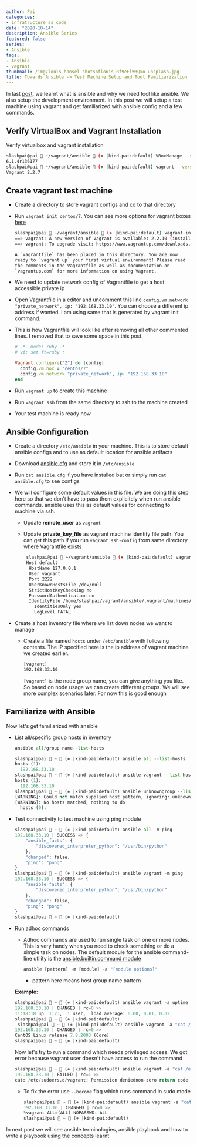 ```yaml
---
author: Pai
categories:
- infratructure as code
date: "2020-10-14"
description: Ansible Series
featured: false
series:
- Ansible
tags:
- Ansible
- vagrant
thumbnail: /img/louis-hansel-shotsoflouis-Rf9eElW3Qxo-unsplash.jpg
title: Towards Ansible -> Test Machine Setup and Tool Familiarization
---
```


In last [post](https://slashpai.github.io/post/towards_ansible_why_what_system_setup/), we learnt what is ansible and why we need tool like ansible. We also setup the development environment. In this post we will setup a test machine using vagrant and get familiarized with ansible config and a few commands.

## Verify VirtualBox and Vagrant Installation

Verify virtualbox and vagrant installation

```bash
slashpai@pai  ~/vagrant/ansible  (⎈ |kind-pai:default) VBoxManage --version
6.1.4r136177
slashpai@pai  ~/vagrant/ansible  (⎈ |kind-pai:default) vagrant --version
Vagrant 2.2.7
```

## Create vagrant test machine

* Create a directory to store vagrant configs and cd to that directory
* Run `vagrant init centos/7`. You can see more options for vagrant boxes [here](https://app.vagrantup.com/boxes/search)

  ```bash
  slashpai@pai  ~/vagrant/ansible  (⎈ |kind-pai:default) vagrant init centos/7
  ==> vagrant: A new version of Vagrant is available: 2.2.10 (installed version: 2.2.7)!
  ==> vagrant: To upgrade visit: https://www.vagrantup.com/downloads.html

  A `Vagrantfile` has been placed in this directory. You are now
  ready to `vagrant up` your first virtual environment! Please read
  the comments in the Vagrantfile as well as documentation on
  `vagrantup.com` for more information on using Vagrant.
  ```

* We need to update network config of Vagrantfile to get a host accessible private ip
* Open Vagrantfile in a editor and uncomment this line `config.vm.network "private_network", ip: "192.168.33.10"`. You can choose a different ip address if wanted. I am using same that is generated by vagrant init command.

* This is how Vagrantfile will look like after removing all other commented lines. I removed that to save some space in this post.

  ```ruby
  # -*- mode: ruby -*-
  # vi: set ft=ruby :

  Vagrant.configure("2") do |config|
    config.vm.box = "centos/7"
    config.vm.network "private_network", ip: "192.168.33.10"
  end
  ```

* Run `vagrant up` to create this machine
* Run `vagrant ssh` from the same directory to ssh to the machine created
* Your test machine is ready now

## Ansible Configuration

* Create a directory `/etc/ansible` in your machine. This is to store default ansible configs and to use as default location for ansible artifacts
* Download [ansible.cfg](https://raw.githubusercontent.com/ansible/ansible/devel/examples/ansible.cfg) and store it in `/etc/ansible`
* Run `bat ansible.cfg` if you have installed bat or simply run `cat ansible.cfg` to see configs
* We will configure some default values in this file. We are doing this step here so that we don't have to pass them explicitely when run ansible commands. ansible uses this as default values for connecting to machine via ssh.

  * Update **remote_user** as `vagrant`
  * Update **private_key_file** as vagrant machine Identity file path. You can get this path if you run `vagrant ssh-config` from same directory where Vagrantfile exists

    ```bash
     slashpai@pai  ~/vagrant/ansible  (⎈ |kind-pai:default) vagrant ssh-config
     Host default
      HostName 127.0.0.1
      User vagrant
      Port 2222
      UserKnownHostsFile /dev/null
      StrictHostKeyChecking no
      PasswordAuthentication no
      IdentityFile /home/slashpai/vagrant/ansible/.vagrant/machines/default/virtualbox/private_key
        IdentitiesOnly yes
        LogLevel FATAL
    ```

* Create a host inventory file where we list down nodes we want to manage
  * Create a file named `hosts` under `/etc/ansible` with following contents. The IP specified here is the ip address of vagrant machine we created earlier.

    ```bash
    [vagrant]
    192.168.33.10
    ```
  
    `[vagrant]` is the node group name, you can give anything you like. So based on node usage we can create different groups. We will see more complex scenarios later. For now this is good enough

## Familiarize with Ansible

Now let's get familiarized with ansible

* List all/specific group hosts in inventory

  ```python
  ansible all/group name--list-hosts
  ```

  ```python
  slashpai@pai  ~  (⎈ |kind-pai:default) ansible all --list-hosts
  hosts (1):
    192.168.33.10
  slashpai@pai  ~  (⎈ |kind-pai:default) ansible vagrant --list-hosts
  hosts (1):
    192.168.33.10
  slashpai@pai  ~  (⎈ |kind-pai:default) ansible unknowngroup --list-hosts
  [WARNING]: Could not match supplied host pattern, ignoring: unknowngroup
  [WARNING]: No hosts matched, nothing to do
    hosts (0):
  ```

* Test connectivity to test machine using ping module

  ```python
  slashpai@pai  ~  (⎈ |kind-pai:default) ansible all -m ping
  192.168.33.10 | SUCCESS => {
      "ansible_facts": {
          "discovered_interpreter_python": "/usr/bin/python"
      },
      "changed": false,
      "ping": "pong"
  }
  slashpai@pai  ~  (⎈ |kind-pai:default) ansible vagrant -m ping
  192.168.33.10 | SUCCESS => {
      "ansible_facts": {
          "discovered_interpreter_python": "/usr/bin/python"
      },
      "changed": false,
      "ping": "pong"
  }
  slashpai@pai  ~  (⎈ |kind-pai:default)
  ```

* Run adhoc commands
    * Adhoc commands are used to run single task on one or more nodes. This is very handy when you need to check something or do a simple task on nodes. The default module for the ansible command-line utility is the [ansible.builtin.command module](https://docs.ansible.com/ansible/latest/collections/ansible/builtin/command_module.html#command-module)

      ```python
      ansible [pattern] -m [module] -a "[module options]"
      ```

        * pattern here means host group name pattern

    **Example:**

    ```python
    slashpai@pai  ~  (⎈ |kind-pai:default) ansible vagrant -a uptime
    192.168.33.10 | CHANGED | rc=0 >>
    11:18:18 up  1:23,  1 user,  load average: 0.00, 0.01, 0.02
    slashpai@pai  ~  (⎈ |kind-pai:default)
     slashpai@pai  ~  (⎈ |kind-pai:default) ansible vagrant -a "cat /etc/redhat-release"
    192.168.33.10 | CHANGED | rc=0 >>
    CentOS Linux release 7.8.2003 (Core)
    slashpai@pai  ~  (⎈ |kind-pai:default)
    ```

    Now let's try to run a command which needs privileged access. We got error because vagrant user doesn't have access to run the command

    ```python
    slashpai@pai  ~  (⎈ |kind-pai:default) ansible vagrant -a "cat /etc/sudoers.d/vagrant"
    192.168.33.10 | FAILED | rc=1 >>
    cat: /etc/sudoers.d/vagrant: Permission deniednon-zero return code
    ```

    * To fix the error use `--become` flag which runs command in sudo mode

      ```PYTHON
      slashpai@pai  ~  (⎈ |kind-pai:default) ansible vagrant -a "cat /etc/sudoers.d/vagrant" --become
      192.168.33.10 | CHANGED | rc=0 >>
      %vagrant ALL=(ALL) NOPASSWD: ALL
      slashpai@pai  ~  (⎈ |kind-pai:default)
      ```

In next post we will see ansible terminologies, ansible playbook and how to write a playbook using the concepts learnt
